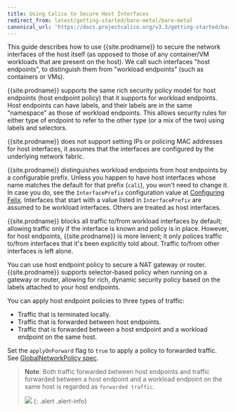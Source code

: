 ```yaml
---
title: Using Calico to Secure Host Interfaces
redirect_from: latest/getting-started/bare-metal/bare-metal
canonical_url: 'https://docs.projectcalico.org/v3.3/getting-started/bare-metal/bare-metal'
---
```


This guide describes how to use {{site.prodname}} to secure the network interfaces
of the host itself (as opposed to those of any container/VM workloads
that are present on the host). We call such interfaces "host endpoints",
to distinguish them from "workload endpoints" (such as containers or VMs).

{{site.prodname}} supports the same rich security policy model for host endpoints (host 
endpoint policy) that it supports for workload endpoints. Host endpoints can 
have labels, and their labels are in the same "namespace" as those of workload 
endpoints. This allows security rules for either type of endpoint to refer to 
the other type (or a mix of the two) using labels and selectors.

{{site.prodname}} does not support setting IPs or policing MAC addresses for host
interfaces, it assumes that the interfaces are configured by the
underlying network fabric.

{{site.prodname}} distinguishes workload endpoints from host endpoints by a configurable
prefix.  Unless you happen to have host interfaces whose name matches the
default for that prefix (`cali`), you won't need to change it.  In case you do,
see the `InterfacePrefix` configuration value at [Configuring
Felix]({{site.baseurl}}/{{page.version}}/reference/felix/configuration).
Interfaces that start with a value listed in `InterfacePrefix` are assumed to
be workload interfaces.  Others are treated as host interfaces.

{{site.prodname}} blocks all traffic to/from workload interfaces by default;
allowing traffic only if the interface is known and policy is in place.
However, for host endpoints, {{site.prodname}} is more lenient; it only polices
traffic to/from interfaces that it's been explicitly told about. Traffic
to/from other interfaces is left alone.

You can use host endpoint policy to secure a NAT gateway or router. {{site.prodname}}
supports selector-based policy when running on a gateway or router, allowing for
rich, dynamic security policy based on the labels attached to your host endpoints. 

You can apply host endpoint policies to three types of traffic:
- Traffic that is terminated locally.
- Traffic that is forwarded between host endpoints.
- Traffic that is forwarded between a host endpoint and a workload endpoint on the 
same host.

Set the `applyOnForward` flag to `true` to apply a policy to forwarded traffic.
See [GlobalNetworkPolicy spec]({{site.baseurl}}/{{page.version}}/reference/calicoctl/resources/globalnetworkpolicy#spec).

> **Note**: Both traffic forwarded between host endpoints and traffic forwarded 
> between a host endpoint and a workload endpoint on the same host is regarded as
> `forwarded traffic`. 
>
> ![]({{site.baseurl}}/images/bare-metal-packet-flows-AOF.png)
{: .alert .alert-info}

